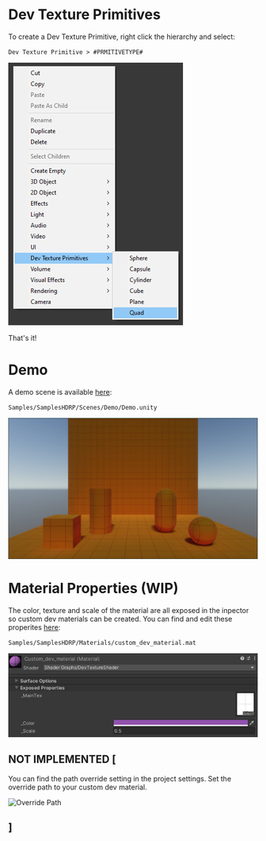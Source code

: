 ﻿# Dev Texture Primitives

To create a Dev Texture Primitive, right click the hierarchy and select:
```
Dev Texture Primitive > #PRMITIVETYPE#
```

![Context Menu](Screenshots/context_menu.png) 

That's it!

# Demo

A demo scene is available [here](../Samples/SamplesHDRP/Scenes/Demo/Demo.unity):

    Samples/SamplesHDRP/Scenes/Demo/Demo.unity


![Demo Scene](Screenshots/demo_scene.png)

# Material Properties (WIP)

The color, texture and scale of the material are all exposed in the inpector so custom dev materials can be created. You can find and edit these properites [here](../Samples/SamplesHDRP/Materials/custom_dev_material.mat):

    Samples/SamplesHDRP/Materials/custom_dev_material.mat

![Material Properties](Screenshots/material_properties.png)

## NOT IMPLEMENTED [

You can find the path override setting in the project settings. Set the override path to your custom dev material.

![Override Path]()

## ]